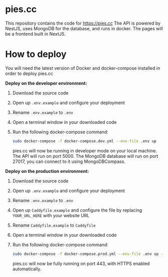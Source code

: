 # pies.cc

This repository contains the code for https://pies.cc
The API is powered by NestJS, uses MongoDB for the database, and runs in docker.
The pages will be a frontend built in NextJS.

# How to deploy

You will need the latest version of Docker and docker-compose installed in order to deploy pies.cc

**Deploy on the developer environment:**

1. Download the source code
2. Open up `.env.example` and configure your deployment
3. Rename `.env.example` to `.env`
4. Open a terminal window in your downloaded code
5. Run the following docker-compose command:

   ```bash
   sudo docker-compose -f docker-compose.dev.yml --env-file .env up
   ```

   pies.cc will now be running in developer mode on your local machine. The API will run on port 5000. The MongoDB database will run on port 27017, you can connect to it using MongoDBCompass.

**Deploy on the production environment:**

1. Download the source code
2. Open up `.env.example` and configure your deployment
3. Rename `.env.example` to `.env`
4. Open up `Caddyfile.example` and configure the file by replacing `YOUR_URL_HERE` with your website URL
5. Rename `Caddyfile.example` to `Caddyfile`
6. Open a terminal window in your downloaded code
7. Run the following docker-compose command:

   ```bash
   sudo docker-compose -f docker-compose.prod.yml --env-file .env up -d --build
   ```
   pies.cc will now be fully running on port 443, with HTTPS enabled automatically.

